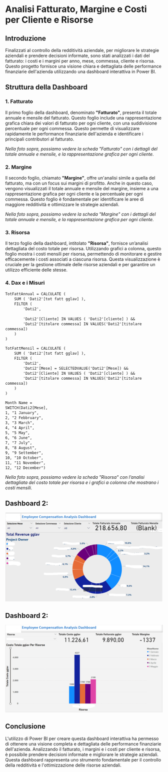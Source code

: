 # Analisi Fatturato, Margine e Costi per Cliente e Risorse

## Introduzione

Finalizzati al controllo della redditività aziendale, per migliorare le strategie aziendali e prendere decisioni informate, sono stati analizzati i dati del fatturato: i costi e i margini per anno, mese, commessa, cliente e risorsa. Questo progetto fornisce una visione chiara e dettagliata delle performance finanziarie dell'azienda utilizzando una dashboard interattiva in Power BI.

## Struttura della Dashboard

### 1. Fatturato

Il primo foglio della dashboard, denominato **"Fatturato"**, presenta il totale annuale e mensile del fatturato. Questo foglio include una rappresentazione grafica chiara dei valori di fatturato per ogni cliente, con una suddivisione percentuale per ogni commessa. Questo permette di visualizzare rapidamente le performance finanziarie dell'azienda e identificare i principali contributori al fatturato.



*Nella foto sopra, possiamo vedere la scheda "Fatturato" con i dettagli del totale annuale e mensile, e la rappresentazione grafica per ogni cliente.*

### 2. Margine

Il secondo foglio, chiamato **"Margine"**, offre un'analisi simile a quella del fatturato, ma con un focus sui margini di profitto. Anche in questo caso, vengono visualizzati il totale annuale e mensile del margine, insieme a una rappresentazione grafica per ogni cliente e la percentuale per ogni commessa. Questo foglio è fondamentale per identificare le aree di maggiore redditività e ottimizzare le strategie aziendali.



*Nella foto sopra, possiamo vedere la scheda "Margine" con i dettagli del totale annuale e mensile, e la rappresentazione grafica per ogni cliente.*

### 3. Risorsa

Il terzo foglio della dashboard, intitolato **"Risorsa"**, fornisce un’analisi dettagliata del costo totale per risorsa. Utilizzando grafici a colonna, questo foglio mostra i costi mensili per risorsa, permettendo di monitorare e gestire efficacemente i costi associati a ciascuna risorsa. Questa visualizzazione è cruciale per la gestione ottimale delle risorse aziendali e per garantire un utilizzo efficiente delle stesse.

### 4. Dax e i Misuri

```
TotFattAnnual = CALCULATE (
    SUM ( 'Dati2'[tot fatt gglav] ),
    FILTER (
        'Dati2',

        'Dati2'[Cliente] IN VALUES ( 'Dati2'[cliente] ) &&
        'Dati2'[titolare commessa] IN VALUES('Dati2'[titolare commessa])
    )
)
```

```
TotFattMensil = CALCULATE (
    SUM ( 'Dati2'[tot fatt gglav] ),
    FILTER (
        'Dati2',
        'Dati2'[Mese] = SELECTEDVALUE('Dati2'[Mese]) &&
        'Dati2'[Cliente] IN VALUES ( 'Dati2'[cliente] ) &&
        'Dati2'[titolare commessa] IN VALUES('Dati2'[titolare commessa])
    )
)
```

```
Month Name = 
SWITCH(Dati2[Mese],
1, "1 January",
2, "2 Febbruary",
3, "3 March",
4, "4 April",
5, "5 May",
6, "6 June",
7, "7 July",
8, "8 August",
9, "9 Settember",
10, "10 October",
11, "11 November",
12, "12 December")
```

*Nella foto sopra, possiamo vedere la scheda "Risorsa" con l’analisi dettagliata del costo totale per risorsa e i grafici a colonna che mostrano i costi mensili.*

## Dashboard 2:

![Fatturato.png](https://github.com/MonaJB/F2Informatica/blob/Assets/Fatturato.png)


## Dashboard 2:

![Risorsa.png](https://github.com/MonaJB/F2Informatica/blob/Assets/Risorsa.png)



## Conclusione

L'utilizzo di Power BI per creare questa dashboard interattiva ha permesso di ottenere una visione completa e dettagliata delle performance finanziarie dell'azienda. Analizzando il fatturato, i margini e i costi per cliente e risorsa, è possibile prendere decisioni informate e migliorare le strategie aziendali. Questa dashboard rappresenta uno strumento fondamentale per il controllo della redditività e l'ottimizzazione delle risorse aziendali.


